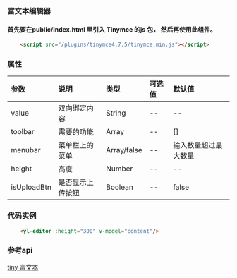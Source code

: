 ### 富文本编辑器

#### 首先要在public/index.html 里引入 Tinymce 的js 包， 然后再使用此组件。
``` html
    <script src="/plugins/tinymce4.7.5/tinymce.min.js"></script>
```

### 属性

|  参数      |   说明   |   类型  |   可选值   |   默认值   |
| :-------- | :-------| :-------|:--------|:--------|
| value  | 双向绑定内容 |  String   |  -- | -- |
| toolbar  | 需要的功能 |  Array   |  -- | [] |
| menubar  | 菜单栏上的菜单 |  Array/false   |  -- |  输入数量超过最大数量 |
| height  | 高度 |  Number   |  -- | -- |
| isUploadBtn  | 是否显示上传按钮 |  Boolean   |  -- | false |

### 代码实例
``` html
    <yl-editor :height="300" v-model="content"/>
```

### 参考api
[tiny 富文本](https://www.tiny.cloud/docs/configure/editor-appearance/#menubar)

